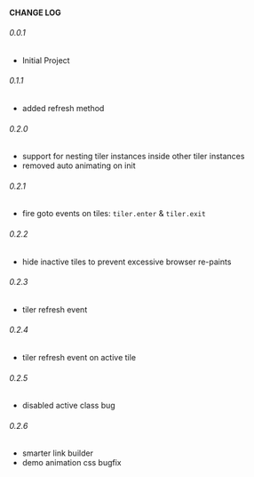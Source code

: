 #### CHANGE LOG
###### 0.0.1
* Initial Project

###### 0.1.1
* added refresh method

###### 0.2.0
* support for nesting tiler instances inside other tiler instances
* removed auto animating on init

###### 0.2.1
* fire goto events on tiles: `tiler.enter` & `tiler.exit`

###### 0.2.2
* hide inactive tiles to prevent excessive browser re-paints

###### 0.2.3
* tiler refresh event

###### 0.2.4
* tiler refresh event on active tile

###### 0.2.5
* disabled active class bug

###### 0.2.6
* smarter link builder
* demo animation css bugfix
